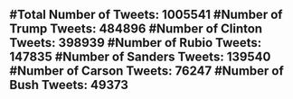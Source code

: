 #Total Number of Tweets: 1005541 
#Number of Trump Tweets: 484896
#Number of Clinton Tweets: 398939
#Number of Rubio Tweets: 147835
#Number of Sanders Tweets: 139540
#Number of Carson Tweets: 76247
#Number of Bush Tweets: 49373
---
